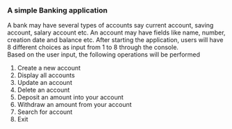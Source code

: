 ### A simple Banking application
A bank may have several types of accounts say current
account, saving account, salary account etc. An account may have fields like name, number, creation
date and balance etc. After starting the application, users will have 8 different choices as input from
1 to 8 through the console. <br />
Based on the user input, the following operations will be performed<br />
1. Create a new account<br />
2. Display all accounts<br />
3. Update an account<br />
4. Delete an account<br />
5. Deposit an amount into your account<br />
6. Withdraw an amount from your account<br />
7. Search for account<br />
8. Exit<br />
